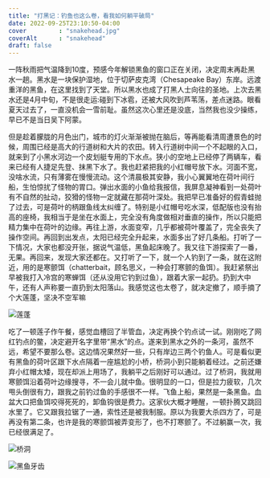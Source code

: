 ```yaml
---
title: "打黑记：钓鱼也这么卷，看我如何躺平破局"
date: 2022-09-25T23:10:50-04:00
cover         : "snakehead.jpg"
coverAlt      : "snakehead"
draft: false
---
```


一阵秋雨把气温降到10度，预感今年解锁黑鱼的窗口正在关闭，决定周末再赴黑水一趟。黑水是一块保护湿地，位于切萨皮克湾（Chesapeake Bay）东岸。远渡重洋的黑鱼，在这里找到了天堂。所以黑水也成了打黑人士向往的圣地。上次去黑水还是4月中旬，不是很走运:碰到下冰雹，还被大风吹到芦苇荡，差点迷路。眼看夏天过去了，一直没机会一雪前耻。虽然这次心里还是没底，当然我也没少操练，早已不是当日吴下阿蒙。

但是趁着朦胧的月色出门，城市的灯火渐渐被抛在脑后，等再能看清周遭景色的时候，周围已经是高大的行道树和大片的农田。转入行道树中间一个不起眼的入口，就来到了小黑水河边一个皮划艇专用的下水点。狭小的空地上已经停了两辆车，看来已经有人捷足先登、抹黑下水了。我也赶紧把我的小红帽号放下水。河面不宽，没啥水流，只有薄雾在慢慢流动。这个清晨极其安静，我小心翼翼地在荷叶间行船，生怕惊扰了怪物的胃口。弹出水面的小鱼给我报信，我屏息凝神看到一处荷叶有不自然的扯动，狡猾的怪物一定就藏在那荷叶深处。我把早已准备好的假青蛙抛了过去，可是荷叶的柄跟鱼线太纠缠了。特别是小红帽号吃水深，低配版也没有抬高的座椅，我相当于是坐在水面上，完全没有角度做相对垂直的操作，所以只能把精力集中在荷叶的边缘。再往上游，水面变窄，几乎都被荷叶覆盖了，完全丧失了操作空间。再回到出发点，太阳已经完全升起来，水面多出了好几条船。打听了一下情况，大家也都没开张，据说气温低，黑鱼起床晚了。我又往下游探索了一番，无果。再回来，发现大家还都在。又打听了一下，就一个人钓到了一条，就在这附近，用的是寒颤饵（chatterbait，顾名思义，一种会打寒颤的鱼饵）。我赶紧祭出早被我打入冷宫的寒蝉饵（还从没用它钓到过鱼），跟着大家一起扔。扔到大中午，还有人声称要一直扔到太阳落山。我感觉这也太卷了，就决定撤了，顺手摘了个大莲蓬，坚决不空军嘛

![莲蓬](lianpeng.jpg)

吃了一顿莲子作午餐，感觉血槽回了半管血，决定再换个钓点试一试。刚刚吃了网红钓点的鳖，决定避开名字里带“黑水”的点。遂来到黑水之外的一条河，虽然不远，希望不要那么卷。这边情况果然好一些，只有岸边三两个钓鱼人。可是看似更有黑鱼的荷叶区跟下水点隔着一座尴尬的小桥，桥洞小到只能躺着经过。之前还嫌弃小红帽太矮，现在却派上用场了，我躺平之后刚好可以通过。过了桥洞，我就用寒颤饵沿着荷叶边缘搜寻，不一会儿就中鱼。很明显的一口，但是拉力疲软，几次甩头倒很有力，跟我之前钓过鱼的手感很不一样。飞鱼上船，果然是一条黑鱼。血盆大口把鱼饵咬得死死的，卸鱼钩很是费力。这家伙大概才睡醒，一顿扑腾又跳回水里了。它又跟我拉锯了一通，索性还是被我制服。原以为我要大杀四方了，可是再没有第二条，也许是我的寒颤饵被弄变形了，也不打寒颤了。不过躺赢一次，我已经很满足了。

![桥洞](bridge.jpg)

![黑鱼牙齿](teeth.jpg)
